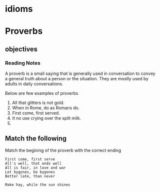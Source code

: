 # idioms

# Proverbs

## objectives

### Reading Notes 
A proverb is a small saying that is generally used in conversation to convey a general truth about a person or the situation. They are mostly used by adults in daily conversations. 

Below are few examples of proverbs
1. All that glitters is not gold.
2. When in Rome, do as Romans do.
3. First come, first served.
4. It no use crying over the spilt milk. 
5. 

## Match the following 

Match the begining of the proverb with the correct ending

```
First come, first serve
All's well, that ends well
All is fair, in love and war
Let bygones, be bygones
Better late, than never
```

```
Make hay, while the sun shines
